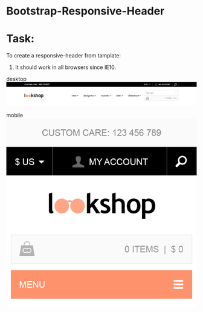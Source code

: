 # Bootstrap-Responsive-Header
# Task:
To create a responsive-header from tamplate:

1. It should work in all browsers since IE10.


desktop
![Скриншот](psd/html+css-test-1200.png)


mobile
![Скриншот](psd/html+css-test-320.png)
